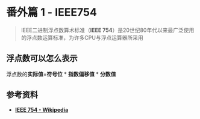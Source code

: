 # 番外篇 1 - IEEE754

> IEEE二进制浮点数算术标准（**IEEE 754**）是20世纪80年代以来最广泛使用的浮点数运算标准，为许多CPU与浮点运算器所采用

## 浮点数可以怎么表示

浮点数的**实际值**=**符号位** \* **指数偏移值** \* **分数值**

## 参考资料

+ [**IEEE 754 - Wikipedia**](https://en.wikipedia.org/wiki/IEEE_754)
